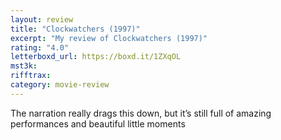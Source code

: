 ```yaml
---
layout: review
title: "Clockwatchers (1997)"
excerpt: "My review of Clockwatchers (1997)"
rating: "4.0"
letterboxd_url: https://boxd.it/1ZXqOL
mst3k:
rifftrax:
category: movie-review
---
```


The narration really drags this down, but it’s still full of amazing performances and beautiful little moments
